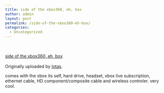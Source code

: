 ```yaml
---
title: side of the xbox360, eh, box
author: admin
layout: post
permalink: /side-of-the-xbox360-eh-box/
categories:
  - Uncategorized
---
```

<div>
  <a href="http://www.flickr.com/photos/lsmartman/93021834/" title="photo sharing"><img src="http://static.flickr.com/38/93021834_2f398174cb_m.jpg" alt /></a><br /> <br /> <span><br /> <a href="http://www.flickr.com/photos/lsmartman/93021834/">side of the xbox360, eh, box</a><br /> <br /> Originally uploaded by <a href="http://www.flickr.com/people/lsmartman/">lotas</a>.<br /> </span>
</div>

comes with the xbox its self, hard drive, headset, xbox live subscription, ethernet cable, HD component/composite cable and wireless controler. very cool.